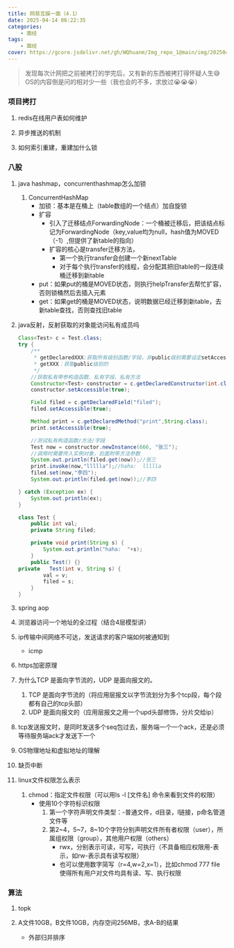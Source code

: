```yaml
---
title: 网易互娱一面（4.1）
date: 2025-04-14 06:22:35
categories: 
    - 面经
tags: 
    - 面经
cover: https://gcore.jsdelivr.net/gh/WQhuanm/Img_repo_1@main/img/202504141422562.png
---
```


> 发现每次计网把之前被拷打的学完后，又有新的东西被拷打得怀疑人生😅
OS的内容倒是问的相对少一些（我也会的不多，求放过😭😭😭）
### 项目拷打
1. redis在线用户表如何维护

1. 异步推送的机制

1. 如何索引重建，重建加什么锁

### 八股
1. java hashmap，concurrenthashmap怎么加锁
    1. ConcurrentHashMap
        + 加锁：基本是在桶上（table数组的一个结点）加自旋锁
        + 扩容
            + 引入了迁移结点ForwardingNode：一个桶被迁移后，把该结点标记为ForwardingNode（key,value均为null，hash值为MOVED（-1）,但提供了新table的指向）
            + 扩容的核心是transfer迁移方法，
                + 第一个执行transfer会创建一个新nextTable
                + 对于每个执行transfer的线程，会分配其把旧table的一段连续桶迁移到新table
        + put：如果put的桶是MOVED状态，则执行helpTransfer去帮忙扩容，否则锁桶然后去插入元素
        + get：如果get的桶是MOVED状态，说明数据已经迁移到新table，去新table查找，否则查找旧table

1. java反射，反射获取的对象能访问私有成员吗
    ```java
    Class<Test> c = Test.class;
    try {
        /**
         * getDeclaredXXX:获取所有级别函数/字段，非public级别需要设定setAccessible(true)才能使用
         * getXXX：获取public级别的
         */
        //获取私有带参构造函数、私有字段、私有方法
        Constructor<Test> constructor = c.getDeclaredConstructor(int.class, String.class);
        constructor.setAccessible(true);

        Field filed = c.getDeclaredField("filed");
        filed.setAccessible(true);

        Method print = c.getDeclaredMethod("print",String.class);
        print.setAccessible(true);

        //测试私有构造函数/方法/字段
        Test now = constructor.newInstance(666, "张三");
        //调用时需要传入实例对象，后面附带方法参数
        System.out.println(filed.get(now));//张三
        print.invoke(now,"llllla");//haha:  llllla
        filed.set(now,"李四");
        System.out.println(filed.get(now));//李四

    } catch (Exception ex) {
        System.out.println(ex);
    }

    class Test {
        public int val;
        private String filed;

        private void print(String s) {
            System.out.println("haha:  "+s);
        }
        public Test() {}
    private   Test(int v, String s) {
            val = v;
            filed = s;
        }
    }

    ```



1. spring aop

1. 浏览器访问一个地址的全过程（结合4层模型讲）

1. ip传输中间网络不可达，发送请求的客户端如何被通知到
    + icmp

1. https加密原理

1. 为什么TCP 是面向字节流的，UDP 是面向报文的。
    1. TCP 是面向字节流的（将应用层报文以字节流划分为多个tcp段，每个段都有自己的tcp头部）
    1. UDP 是面向报文的（应用层报文之用一个upd头部修饰，分片交给ip）


1. tcp发送报文时，是同时发送多个seq包过去，服务端一个一个ack，还是必须等待服务端ack才发送下一个

1. OS物理地址和虚拟地址的理解

1. 缺页中断

1. linux文件权限怎么表示
    1. chmod：指定文件权限（可以用ls -l [文件名] 命令来看到文件的权限）
        + 使用10个字符标识权限
            1. 第一个字符声明文件类型：-普通文件，d目录，l链接，p命名管道文件等
            1. 第2~4，5~7，8~10个字符分别声明文件所有者权限（user），所属组权限（group），其他用户权限（others）
                + rwx，分别表示可读，可写，可执行（不具备相应权限用-表示，如rw-表示具有读写权限）
                + 也可以使用数字简写（r=4,w=2,x=1），比如chmod 777 file 使得所有用户对文件均具有读、写、执行权限

### 算法
1. topk

1. A文件10GB，B文件10GB，内存空间256MB，求A-B的结果
    + 外部归并排序

